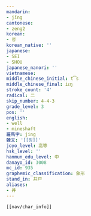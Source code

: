```yaml
---
mandarin:
- jǐng
cantonese:
- zeng2
korean:
- 정
korean_native: ''
japanese:
- SEI
- SHOU
japanese_nanori: ''
vietnamese:
middle_chinese_initial: t͡s
middle_chinese_final: iᴇŋ
stroke_count: '4'
radical: 二
skip_number: 4-4-3
grade_level: 3
pos: ''
english:
- well
- mineshaft
羅馬字: jing
韓文: '[[징]]'
joyo_level: 高等
hsk_level: ''
hanmun_edu_level: 中
danayo_id: 3008
mc_id: 935
graphemic_classification: 象形
stand_in: 井戸
aliases:
- 丼
---
```


```meta-bind-embed
[[nav/char_info]]
```
